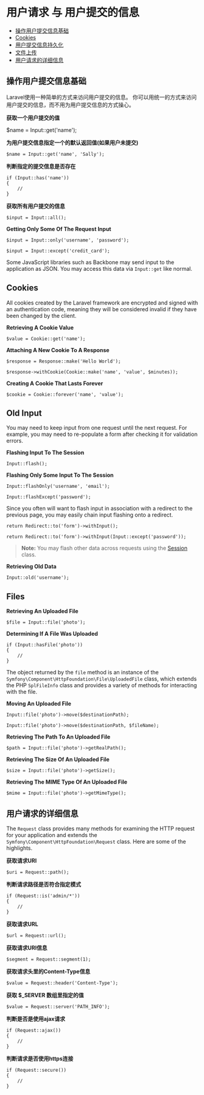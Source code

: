 # 用户请求 与 用户提交的信息

- [操作用户提交信息基础](#basic-input)
- [Cookies](#cookies)
- [用户提交信息持久化](#old-input)
- [文件上传](#files)
- [用户请求的详细信息](#request-information)

<a name="basic-input"></a>
## 操作用户提交信息基础

Laravel使用一种简单的方式来访问用户提交的信息。 你可以用统一的方式来访问用户提交的信息，而不用为用户提交信息的方式操心。

**获取一个用户提交的值**

  $name = Input::get('name');

**为用户提交信息指定一个的默认返回值(如果用户未提交)**

	$name = Input::get('name', 'Sally');

**判断指定的提交信息是否存在**

	if (Input::has('name'))
	{
		//
	}

**获取所有用户提交的信息**

	$input = Input::all();

**Getting Only Some Of The Request Input**

	$input = Input::only('username', 'password');

	$input = Input::except('credit_card');

Some JavaScript libraries such as Backbone may send input to the application as JSON. You may access this data via `Input::get` like normal.

<a name="cookies"></a>
## Cookies

All cookies created by the Laravel framework are encrypted and signed with an authentication code, meaning they will be considered invalid if they have been changed by the client.

**Retrieving A Cookie Value**

	$value = Cookie::get('name');

**Attaching A New Cookie To A Response**

	$response = Response::make('Hello World');

	$response->withCookie(Cookie::make('name', 'value', $minutes));

**Creating A Cookie That Lasts Forever**

	$cookie = Cookie::forever('name', 'value');

<a name="old-input"></a>
## Old Input

You may need to keep input from one request until the next request. For example, you may need to re-populate a form after checking it for validation errors.

**Flashing Input To The Session**

	Input::flash();

**Flashing Only Some Input To The Session**

	Input::flashOnly('username', 'email');

	Input::flashExcept('password');

Since you often will want to flash input in association with a redirect to the previous page, you may easily chain input flashing onto a redirect.

	return Redirect::to('form')->withInput();

	return Redirect::to('form')->withInput(Input::except('password'));

> **Note:** You may flash other data across requests using the [Session](/docs/session) class.

**Retrieving Old Data**

	Input::old('username');

<a name="files"></a>
## Files

**Retrieving An Uploaded File**

	$file = Input::file('photo');

**Determining If A File Was Uploaded**

	if (Input::hasFile('photo'))
	{
		//
	}

The object returned by the `file` method is an instance of the `Symfony\Component\HttpFoundation\File\UploadedFile` class, which extends the PHP `SplFileInfo` class and provides a variety of methods for interacting with the file.

**Moving An Uploaded File**

	Input::file('photo')->move($destinationPath);

	Input::file('photo')->move($destinationPath, $fileName);

**Retrieving The Path To An Uploaded File**

	$path = Input::file('photo')->getRealPath();

**Retrieving The Size Of An Uploaded File**

	$size = Input::file('photo')->getSize();

**Retrieving The MIME Type Of An Uploaded File**

	$mime = Input::file('photo')->getMimeType();

<a name="request-information"></a>
## 用户请求的详细信息

The `Request` class provides many methods for examining the HTTP request for your application and extends the `Symfony\Component\HttpFoundation\Request` class. Here are some of the highlights.

**获取请求URI**

	$uri = Request::path();

**判断请求路径是否符合指定模式**

	if (Request::is('admin/*'))
	{
		//
	}

**获取请求URL**

	$url = Request::url();

**获取请求URI信息**

	$segment = Request::segment(1);

**获取请求头里的Content-Type信息**

	$value = Request::header('Content-Type');

**获取 $_SERVER 数组里指定的值**

	$value = Request::server('PATH_INFO');

**判断是否是使用ajax请求**

	if (Request::ajax())
	{
		//
	}

**判断请求是否使用https连接**

	if (Request::secure())
	{
		//
	}

